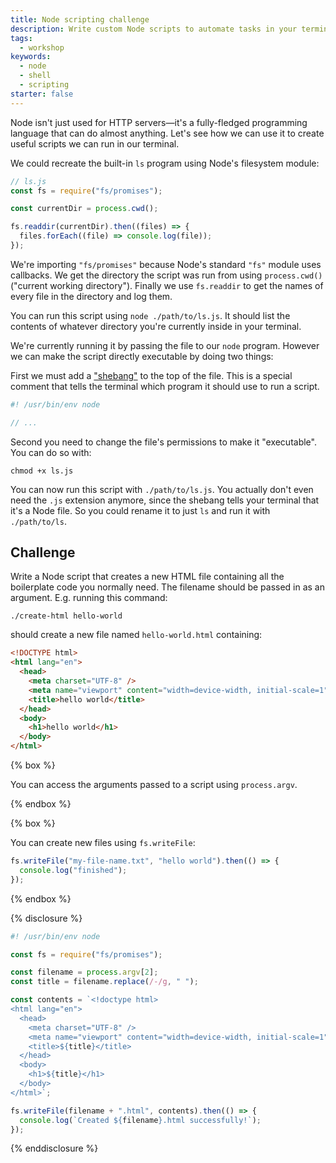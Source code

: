 ```yaml
---
title: Node scripting challenge
description: Write custom Node scripts to automate tasks in your terminal
tags:
  - workshop
keywords:
  - node
  - shell
  - scripting
starter: false
---
```


Node isn't just used for HTTP servers—it's a fully-fledged programming language that can do almost anything. Let's see how we can use it to create useful scripts we can run in our terminal.

We could recreate the built-in `ls` program using Node's filesystem module:

```js
// ls.js
const fs = require("fs/promises");

const currentDir = process.cwd();

fs.readdir(currentDir).then((files) => {
  files.forEach((file) => console.log(file));
});
```

We're importing `"fs/promises"` because Node's standard `"fs"` module uses callbacks. We get the directory the script was run from using `process.cwd()` ("current working directory"). Finally we use `fs.readdir` to get the names of every file in the directory and log them.

You can run this script using `node ./path/to/ls.js`. It should list the contents of whatever directory you're currently inside in your terminal.

We're currently running it by passing the file to our `node` program. However we can make the script directly executable by doing two things:

First we must add a ["shebang"](<https://en.wikipedia.org/wiki/Shebang_(Unix)>) to the top of the file. This is a special comment that tells the terminal which program it should use to run a script.

```js
#! /usr/bin/env node

// ...
```

Second you need to change the file's permissions to make it "executable". You can do so with:

```shell
chmod +x ls.js
```

You can now run this script with `./path/to/ls.js`. You actually don't even need the `.js` extension anymore, since the shebang tells your terminal that it's a Node file. So you could rename it to just `ls` and run it with `./path/to/ls`.

## Challenge

Write a Node script that creates a new HTML file containing all the boilerplate code you normally need. The filename should be passed in as an argument. E.g. running this command:

```shell
./create-html hello-world
```

should create a new file named `hello-world.html` containing:

```html
<!DOCTYPE html>
<html lang="en">
  <head>
    <meta charset="UTF-8" />
    <meta name="viewport" content="width=device-width, initial-scale=1" />
    <title>hello world</title>
  </head>
  <body>
    <h1>hello world</h1>
  </body>
</html>
```

{% box %}

You can access the arguments passed to a script using `process.argv`.

{% endbox %}

{% box %}

You can create new files using `fs.writeFile`:

```js
fs.writeFile("my-file-name.txt", "hello world").then(() => {
  console.log("finished");
});
```

{% endbox %}

{% disclosure %}

```js
#! /usr/bin/env node

const fs = require("fs/promises");

const filename = process.argv[2];
const title = filename.replace(/-/g, " ");

const contents = `<!doctype html>
<html lang="en">
  <head>
    <meta charset="UTF-8" />
    <meta name="viewport" content="width=device-width, initial-scale=1" />
    <title>${title}</title>
  </head>
  <body>
    <h1>${title}</h1>
  </body>
</html>`;

fs.writeFile(filename + ".html", contents).then(() => {
  console.log(`Created ${filename}.html successfully!`);
});
```

{% enddisclosure %}
